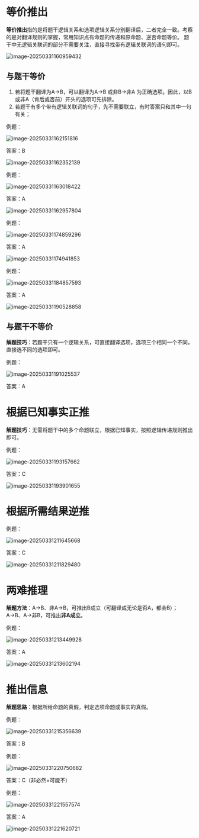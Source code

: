 # 等价推出

**等价推出**指的是将题干逻辑关系和选项逻辑关系分别翻译后，二者完全一致。考察的是对翻译规则的掌握，常用知识点有命题的传递和原命题、逆否命题等价。
题干中无逻辑关联词的部分不需要关注，直接寻找带有逻辑关联词的语句即可。

![image-20250331160959432](https://imagere.oss-cn-beijing.aliyuncs.com/mxyimage-20250331160959432.png)

## 与题干等价

1. 若将题干翻译为A→B，可以翻译为A→B 或非B→非A 为正确选项。因此，以B 或非A（肯后或否前）开头的选项可先排除。
2. 若题干有多个带有逻辑关联词的句子，先不需要联立，有时答案只和其中一句有关；

例题：

![image-20250331162151816](https://imagere.oss-cn-beijing.aliyuncs.com/mxyimage-20250331162151816.png)

答案：B

![image-20250331162352139](https://imagere.oss-cn-beijing.aliyuncs.com/mxyimage-20250331162352139.png)

例题：

![image-20250331163018422](https://imagere.oss-cn-beijing.aliyuncs.com/mxyimage-20250331163018422.png)

答案：A

![image-20250331162957804](https://imagere.oss-cn-beijing.aliyuncs.com/mxyimage-20250331162957804.png)

例题：

![image-20250331174859296](https://imagere.oss-cn-beijing.aliyuncs.com/mxyimage-20250331174859296.png)

答案：A

![image-20250331174941853](https://imagere.oss-cn-beijing.aliyuncs.com/mxyimage-20250331174941853.png)

例题：

![image-20250331184857593](https://imagere.oss-cn-beijing.aliyuncs.com/mxyimage-20250331184857593.png)

答案：A

![image-20250331190528858](https://imagere.oss-cn-beijing.aliyuncs.com/mxyimage-20250331190528858.png)

## 与题干不等价

**解题技巧**：若题干只有一个逻辑关系，可直接翻译选项，选项三个相同一个不同，直接选不同的选项即可。

例题：

![image-20250331191025537](https://imagere.oss-cn-beijing.aliyuncs.com/mxyimage-20250331191025537.png)

答案：A

# 根据已知事实正推

**解题技巧**：无需将题干中的多个命题联立，根据已知事实，按照逻辑传递规则推出即可。

例题：

![image-20250331193157662](https://imagere.oss-cn-beijing.aliyuncs.com/mxyimage-20250331193157662.png)

答案：C

![image-20250331193901655](https://imagere.oss-cn-beijing.aliyuncs.com/mxyimage-20250331193901655.png)

# 根据所需结果逆推

例题：

![image-20250331211645668](https://imagere.oss-cn-beijing.aliyuncs.com/mxyimage-20250331211645668.png)

答案：C

![image-20250331211829480](https://imagere.oss-cn-beijing.aliyuncs.com/mxyimage-20250331211829480.png)

# 两难推理

**解题方法**：A→B、非A→B，可推出B成立（可翻译成无论是否A，都会B）；A→B、A→非B，可推出**非A成立**。

例题：

![image-20250331213449928](https://imagere.oss-cn-beijing.aliyuncs.com/mxyimage-20250331213449928.png)

答案：A

![image-20250331213602194](https://imagere.oss-cn-beijing.aliyuncs.com/mxyimage-20250331213602194.png)

# 推出信息

**解题思路**：根据所给命题的真假，判定选项命题或事实的真假。

例题：

![image-20250331215356639](https://imagere.oss-cn-beijing.aliyuncs.com/mxyimage-20250331215356639.png)

答案：B

例题：

![image-20250331220750682](https://imagere.oss-cn-beijing.aliyuncs.com/mxyimage-20250331220750682.png)

答案：C（非必然=可能不）

例题：

![image-20250331221557574](https://imagere.oss-cn-beijing.aliyuncs.com/mxyimage-20250331221557574.png)

答案：A

![image-20250331221620721](https://imagere.oss-cn-beijing.aliyuncs.com/mxyimage-20250331221620721.png)

